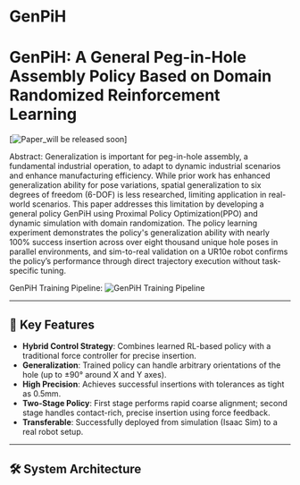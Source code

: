 # GenPiH
# GenPiH: A General Peg-in-Hole Assembly Policy Based on Domain Randomized Reinforcement Learning

[![Paper_will be released soon](https://img.shields.io/badge/RAAD%202025-Paper-blue)]

Abstract:
Generalization is important for peg-in-hole assembly, a fundamental industrial operation, to adapt to dynamic industrial scenarios and enhance manufacturing efficiency. While prior work has enhanced generalization ability for pose variations, spatial generalization to six degrees of freedom (6-DOF) is less researched, limiting application in real-world scenarios. This paper addresses this limitation by developing a general policy GenPiH using Proximal Policy Optimization(PPO) and dynamic simulation with domain randomization. The policy learning experiment demonstrates the policy's generalization ability with nearly 100\% success insertion across over eight thousand unique hole poses in parallel environments, and sim-to-real validation on a UR10e robot confirms the policy’s performance through direct trajectory execution without task-specific tuning.

GenPiH Training Pipeline:
![GenPiH Training Pipeline](https://github.com/user-attachments/assets/afec79b5-856f-40a1-b944-4241a4c056a0)

---

## 🧠 Key Features

- **Hybrid Control Strategy**: Combines learned RL-based policy with a traditional force controller for precise insertion.
- **Generalization**: Trained policy can handle arbitrary orientations of the hole (up to ±90° around X and Y axes).
- **High Precision**: Achieves successful insertions with tolerances as tight as 0.5mm.
- **Two-Stage Policy**: First stage performs rapid coarse alignment; second stage handles contact-rich, precise insertion using force feedback.
- **Transferable**: Successfully deployed from simulation (Isaac Sim) to a real robot setup.

---

## 🛠️ System Architecture

